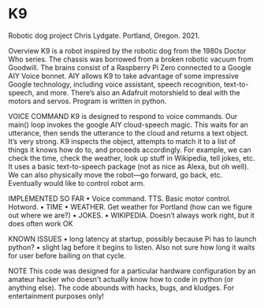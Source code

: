 # K9
Robotic dog project
Chris Lydgate. Portland, Oregon. 2021.

Overview
K9 is a robot inspired by the robotic dog from the 1980s Doctor Who series. The chassis was borrowed from a broken robotic vacuum from Goodwill. The brains consist of a Raspberry Pi Zero connected to a Google AIY Voice bonnet. AIY allows K9 to take advantage of some impressive Google technology, including voice assistant, speech recognition, text-to-speech, and more. There’s also an Adafruit motorshield to deal with the motors and servos. Program is written in python.

VOICE COMMAND
K9 is designed to respond to voice commands. Our main() loop invokes the google AIY cloud-speech magic. This waits for an utterance, then sends the utterance to the cloud and returns a text object. It’s very strong. K9 inspects the object, attempts to match it to a list of things it knows how do to, and proceeds accordingly. For example, we can check the time, check the weather, look up stuff in Wikipedia, tell jokes, etc. It uses a basic text-to-speech package (not as nice as Alexa, but oh well). We can also physically move the robot—go forward, go back, etc. Eventually would like to control robot arm.

IMPLEMENTED SO FAR
•	Voice command. TTS. Basic motor control. Hotword.
•	TIME
•	WEATHER. Get weather for Portland (how can we figure out where we are?)
•	JOKES. 
•	WIKIPEDIA. Doesn’t always work right, but it does often work OK

KNOWN ISSUES
•	long latency at startup, possibly because Pi has to launch python?
•	slight lag before it begins to listen. Also not sure how long it waits for user before bailing on that cycle. 

NOTE
This code was designed for a particular hardware configuration by an amateur hacker who doesn't actually know how to code in python (or anything else). The code abounds with hacks, bugs, and kludges. For entertainment purposes only!
